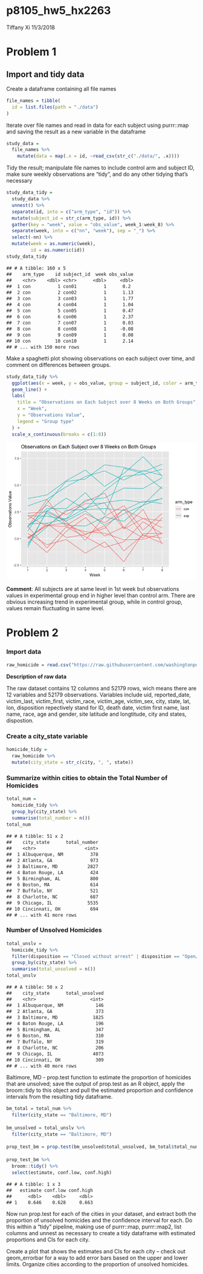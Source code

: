 p8105\_hw5\_hx2263
================
Tiffany Xi
11/3/2018

Problem 1
=========

Import and tidy data
--------------------

Create a dataframe containing all file names

``` r
file_names = tibble(
  id = list.files(path = "./data")
) 
```

Iterate over file names and read in data for each subject using purrr::map and saving the result as a new variable in the dataframe

``` r
study_data = 
  file_names %>% 
    mutate(data = map(.x = id, ~read_csv(str_c("./data/", .x)))) 
```

Tidy the result; manipulate file names to include control arm and subject ID, make sure weekly observations are “tidy”, and do any other tidying that’s necessary

``` r
study_data_tidy = 
  study_data %>% 
  unnest() %>% 
  separate(id, into = c("arm_type", "id")) %>% 
  mutate(subject_id = str_c(arm_type, id)) %>%
  gather(key = "week", value = "obs_value", week_1:week_8) %>% 
  separate(week, into = c("nn", "week"), sep = "_") %>% 
  select(-nn) %>% 
  mutate(week = as.numeric(week),
         id = as.numeric(id))
study_data_tidy
```

    ## # A tibble: 160 x 5
    ##    arm_type    id subject_id  week obs_value
    ##    <chr>    <dbl> <chr>      <dbl>     <dbl>
    ##  1 con          1 con01          1      0.2 
    ##  2 con          2 con02          1      1.13
    ##  3 con          3 con03          1      1.77
    ##  4 con          4 con04          1      1.04
    ##  5 con          5 con05          1      0.47
    ##  6 con          6 con06          1      2.37
    ##  7 con          7 con07          1      0.03
    ##  8 con          8 con08          1     -0.08
    ##  9 con          9 con09          1      0.08
    ## 10 con         10 con10          1      2.14
    ## # ... with 150 more rows

Make a spaghetti plot showing observations on each subject over time, and comment on differences between groups.

``` r
study_data_tidy %>% 
  ggplot(aes(x = week, y = obs_value, group = subject_id, color = arm_type)) +
  geom_line() +
  labs(
    title = "Observations on Each Subject over 8 Weeks on Both Groups", 
    x = "Week", 
    y = "Observations Value", 
    legend = "Group type"
  ) +
  scale_x_continuous(breaks = c(1:8))
```

![](p8105_hw5_hx2263_files/figure-markdown_github/spaghetti_plot-1.png)

**Comment**: All subjects are at same level in 1st week but observations values in experimental group end in higher level than control arm. There are obvious increasing trend in experimental group, while in control group, values remain fluctuating in same level.

Problem 2
=========

### Import data

``` r
raw_homicide = read.csv("https://raw.githubusercontent.com/washingtonpost/data-homicides/master/homicide-data.csv")
```

**Description of raw data**

The raw dataset contains 12 columns and 52179 rows, wich means there are 12 variables and 52179 observations. Variables include uid, reported\_date, victim\_last, victim\_first, victim\_race, victim\_age, victim\_sex, city, state, lat, lon, disposition repectively stand for ID, death date, victim first name, last name, race, age and gender, site latitude and longtitude, city and states, dispostion.

### Create a city\_state variable

``` r
homicide_tidy = 
  raw_homicide %>% 
  mutate(city_state = str_c(city, ", ", state))
```

### Summarize within cities to obtain the Total Number of Homicides

``` r
total_num = 
  homicide_tidy %>% 
  group_by(city_state) %>%
  summarise(total_number = n())
total_num
```

    ## # A tibble: 51 x 2
    ##    city_state      total_number
    ##    <chr>                  <int>
    ##  1 Albuquerque, NM          378
    ##  2 Atlanta, GA              973
    ##  3 Baltimore, MD           2827
    ##  4 Baton Rouge, LA          424
    ##  5 Birmingham, AL           800
    ##  6 Boston, MA               614
    ##  7 Buffalo, NY              521
    ##  8 Charlotte, NC            687
    ##  9 Chicago, IL             5535
    ## 10 Cincinnati, OH           694
    ## # ... with 41 more rows

### Number of Unsolved Homicides

``` r
total_unslv = 
  homicide_tidy %>% 
  filter(disposition == "Closed without arrest" | disposition == "Open/No arrest") %>% 
  group_by(city_state) %>% 
  summarise(total_unsolved = n())
total_unslv
```

    ## # A tibble: 50 x 2
    ##    city_state      total_unsolved
    ##    <chr>                    <int>
    ##  1 Albuquerque, NM            146
    ##  2 Atlanta, GA                373
    ##  3 Baltimore, MD             1825
    ##  4 Baton Rouge, LA            196
    ##  5 Birmingham, AL             347
    ##  6 Boston, MA                 310
    ##  7 Buffalo, NY                319
    ##  8 Charlotte, NC              206
    ##  9 Chicago, IL               4073
    ## 10 Cincinnati, OH             309
    ## # ... with 40 more rows

Baltimore, MD - prop.test function to estimate the proportion of homicides that are unsolved; save the output of prop.test as an R object, apply the broom::tidy to this object and pull the estimated proportion and confidence intervals from the resulting tidy dataframe.

``` r
bm_total = total_num %>%
  filter(city_state == "Baltimore, MD")

bm_unsolved = total_unslv %>%
  filter(city_state == "Baltimore, MD")

prop_test_bm = prop.test(bm_unsolved$total_unsolved, bm_total$total_number)

prop_test_bm %>% 
  broom::tidy() %>%
  select(estimate, conf.low, conf.high)
```

    ## # A tibble: 1 x 3
    ##   estimate conf.low conf.high
    ##      <dbl>    <dbl>     <dbl>
    ## 1    0.646    0.628     0.663

Now run prop.test for each of the cities in your dataset, and extract both the proportion of unsolved homicides and the confidence interval for each. Do this within a “tidy” pipeline, making use of purrr::map, purrr::map2, list columns and unnest as necessary to create a tidy dataframe with estimated proportions and CIs for each city.

Create a plot that shows the estimates and CIs for each city – check out geom\_errorbar for a way to add error bars based on the upper and lower limits. Organize cities according to the proportion of unsolved homicides.
